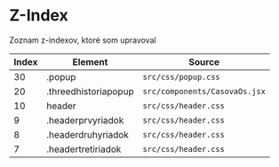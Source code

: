 # Z-Index
Zoznam z-indexov, ktoré som upravoval

| Index | Element              | Source                        |
|-------|----------------------|-------------------------------|
| 30    | .popup               | `src/css/popup.css`           |
| 20    | .threedhistoriapopup | `src/components/CasovaOs.jsx` |
| 10    | header               | `src/css/header.css`          |
| 9     | .headerprvyriadok    | `src/css/header.css`          |
| 8     | .headerdruhyriadok   | `src/css/header.css`          |
| 7     | .headertretiriadok   | `src/css/header.css`          |
